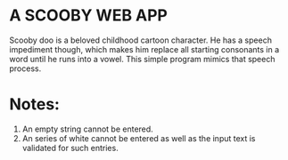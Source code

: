 # A SCOOBY WEB APP

  Scooby doo is a beloved childhood cartoon
  character. He has a speech impediment though,
  which makes him replace all starting consonants
  in a word until he runs into a vowel. This simple
  program mimics that speech process.

# Notes:
1. An empty string cannot be entered.
2. An series of white cannot be entered
   as well as the input text is validated
   for such entries.